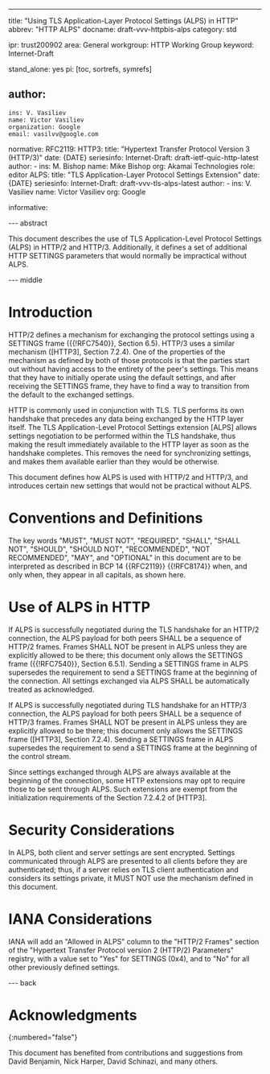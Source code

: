---
title: "Using TLS Application-Layer Protocol Settings (ALPS) in HTTP"
abbrev: "HTTP ALPS"
docname: draft-vvv-httpbis-alps
category: std

ipr: trust200902
area: General
workgroup: HTTP Working Group
keyword: Internet-Draft

stand_alone: yes
pi: [toc, sortrefs, symrefs]

author:
 -
    ins: V. Vasiliev
    name: Victor Vasiliev
    organization: Google
    email: vasilvv@google.com

normative:
  RFC2119:
  HTTP3:
    title: "Hypertext Transfer Protocol Version 3 (HTTP/3)"
    date: {DATE}
    seriesinfo:
      Internet-Draft: draft-ietf-quic-http-latest
    author:
      -
          ins: M. Bishop
          name: Mike Bishop
          org: Akamai Technologies
          role: editor
  ALPS:
    title: "TLS Application-Layer Protocol Settings Extension"
    date: {DATE}
    seriesinfo:
      Internet-Draft: draft-vvv-tls-alps-latest
    author:
      -
          ins: V. Vasiliev
          name: Victor Vasiliev
          org: Google

informative:


--- abstract

This document describes the use of TLS Application-Level Protocol Settings
(ALPS) in HTTP/2 and HTTP/3.  Additionally, it defines a set of additional HTTP
SETTINGS parameters that would normally be impractical without ALPS.

--- middle

# Introduction

HTTP/2 defines a mechanism for exchanging the protocol settings using a
SETTINGS frame ({{!RFC7540}}, Section 6.5).  HTTP/3 uses a similar mechanism
([HTTP3], Section 7.2.4).  One of the properties of the mechanism as defined by
both of those protocols is that the parties start out without having access to
the entirety of the peer's settings.  This means that they have to initially
operate using the default settings, and after receiving the SETTINGS frame,
they have to find a way to transition from the default to the exchanged
settings.

HTTP is commonly used in conjunction with TLS.  TLS performs its own handshake
that precedes any data being exchanged by the HTTP layer itself.  The TLS
Application-Level Protocol Settings extension [ALPS] allows settings
negotiation to be performed within the TLS handshake, thus making the result
immediately available to the HTTP layer as soon as the handshake completes.
This removes the need for synchronizing settings, and makes them available
earlier than they would be otherwise.

This document defines how ALPS is used with HTTP/2 and HTTP/3, and introduces
certain new settings that would not be practical without ALPS.

# Conventions and Definitions

The key words "MUST", "MUST NOT", "REQUIRED", "SHALL", "SHALL NOT", "SHOULD",
"SHOULD NOT", "RECOMMENDED", "NOT RECOMMENDED", "MAY", and "OPTIONAL" in this
document are to be interpreted as described in BCP 14 {{RFC2119}} {{!RFC8174}}
when, and only when, they appear in all capitals, as shown here.

# Use of ALPS in HTTP

If ALPS is successfully negotiated during the TLS handshake for an HTTP/2
connection, the ALPS payload for both peers SHALL be a sequence of HTTP/2
frames.  Frames SHALL NOT be present in ALPS unless they are explicitly allowed
to be there; this document only allows the SETTINGS frame ({{!RFC7540}},
Section 6.5.1).  Sending a SETTINGS frame in ALPS supersedes the requirement to
send a SETTINGS frame at the beginning of the connection.  All settings
exchanged via ALPS SHALL be automatically treated as acknowledged.

If ALPS is successfully negotiated during TLS handshake for an HTTP/3
connection, the ALPS payload for both peers SHALL be a sequence of HTTP/3
frames.  Frames SHALL NOT be present in ALPS unless they are explicitly allowed
to be there; this document only allows the SETTINGS frame ([HTTP3], Section
7.2.4).  Sending a SETTINGS frame in ALPS supersedes the requirement to send a
SETTINGS frame at the beginning of the control stream.

Since settings exchanged through ALPS are always available at the beginning of
the connection, some HTTP extensions may opt to require those to be sent
through ALPS.  Such extensions are exempt from the initialization requirements
of the Section 7.2.4.2 of [HTTP3].

# Security Considerations

In ALPS, both client and server settings are sent encrypted.  Settings
communicated through ALPS are presented to all clients before they are
authenticated; thus, if a server relies on TLS client authentication and
considers its settings private, it MUST NOT use the mechanism defined in this
document.

# IANA Considerations

IANA will add an "Allowed in ALPS" column to the "HTTP/2 Frames" section of the
"Hypertext Transfer Protocol version 2 (HTTP/2) Parameters" registry, with a
value set to "Yes" for SETTINGS (0x4), and to "No" for all other previously
defined settings.

--- back

# Acknowledgments
{:numbered="false"}

This document has benefited from contributions and suggestions from
David Benjamin,
Nick Harper,
David Schinazi,
and many others.
